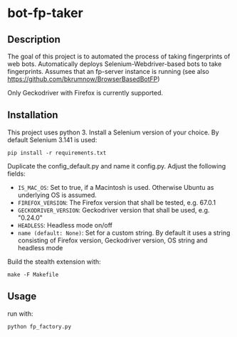 # bot-fp-taker

## Description
The goal of this project is to automated the process of taking fingerprints of web bots. 
Automatically deploys Selenium-Webdriver-based bots to take fingerprints. 
Assumes that an fp-server instance is running (see also https://github.com/bkrumnow/BrowserBasedBotFP) 

Only Geckodriver with Firefox is currently supported. 


## Installation
This project uses python 3.
Install a Selenium version of your choice. By default Selenium 3.141 is used:
  
  `pip install -r requirements.txt`

Duplicate the config_default.py and name it config.py. Adjust the following fields:

* `IS_MAC_OS`: Set to true, if a Macintosh is used. Otherwise Ubuntu as underlying OS is assumed.
* `FIREFOX_VERSION`: The Firefox version that shall be tested, e.g. 67.0.1 
* `GECKODRIVER_VERSION`: Geckodriver version that shall be used, e.g. "0.24.0"
* `HEADLESS`: Headless mode on/off
* `name (default: None)`: Set for a custom string. By default it uses a string consisting of Firefox version, Geckodriver   version, OS string and headless mode  

Build the stealth extension with:

  `make -F Makefile`
  
## Usage
run with:

  `python fp_factory.py`
